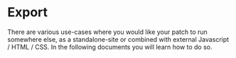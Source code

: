 # Export

There are various use-cases where you would like your patch to run somewhere else, as a standalone-site or combined with external Javascript / HTML / CSS. In the following documents you will learn how to do so.
